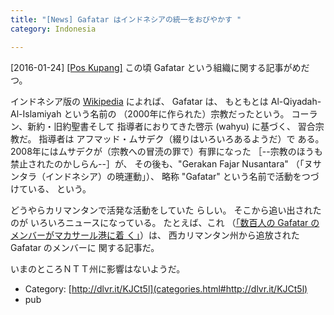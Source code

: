 ```yaml
---
title: "[News] Gafatar はインドネシアの統一をおびやかす "
category: Indonesia

---
```


[2016-01-24] [[Pos Kupang]](http://dlvr.it/KJCt5l)  この頃 Gafatar という組織に関する記事がめだつ。

 インドネシア版の 
[Wikipedia](https://id.wikipedia.org/wiki/Al-Qiyadah_Al-Islamiyah) によれば、
Gafatar は、
もともとは Al-Qiyadah- Al-Islamiyah という名前の
（2000年に作られた）宗教だったという。
コーラン、新約・旧約聖書そして
指導者におりてきた啓示 (wahyu) に基づく、
習合宗教だ。
指導者は
アフマッド・ムサデク（綴りはいろいろあるようだ）で
ある。
2008年にはムサデクが（宗教への冒涜の罪で）有罪になった
［--宗教のほうも禁止されたのかしらん--］が、
その後も、"Gerakan Fajar Nusantara"
（「ヌサンタラ（インドネシア）の暁運動」）、
略称 "Gafatar" という名前で活動をつづけている、
という。

 どうやらカリマンタンで活発な活動をしていた
らしい。
そこから追い出されたのが
いろいろニュースになっている。
たとえば、これ
（[「数百人の Gafatar のメンバーがマカサール港に着
く」](http://sulawesi.metropolitan.id/2016/01/ratusan-eks-gafatar-tiba-di-pelabuhan-makassar-ini-foto-fotonya/#ixzz3yV2GmF1n)）は、
西カリマンタン州から追放された Gafatar のメンバーに
関する記事だ。

 いまのところＮＴＴ州に影響はないようだ。

- Category: [http://dlvr.it/KJCt5l](categories.html#http://dlvr.it/KJCt5l)
- pub

